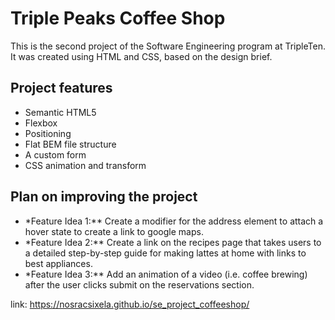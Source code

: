 # Triple Peaks Coffee Shop

This is the second project of the Software Engineering program at TripleTen. It was created using HTML and CSS, based on the design brief.

## Project features

- Semantic HTML5
- Flexbox
- Positioning
- Flat BEM file structure
- A custom form
- CSS animation and transform

## Plan on improving the project

- \*Feature Idea 1:\*\* Create a modifier for the address element to attach a hover state to create a link to google maps.
- \*Feature Idea 2:\*\* Create a link on the recipes page that takes users to a detailed step-by-step guide for making lattes at home with links to best appliances.
- \*Feature Idea 3:\*\* Add an animation of a video (i.e. coffee brewing) after the user clicks submit on the reservations section.

link: https://nosracsixela.github.io/se_project_coffeeshop/
